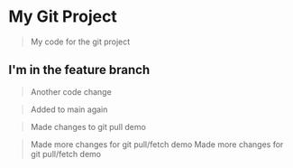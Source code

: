 # My Git Project 

> My code for the git project 

## I'm in the feature branch

> Another code change

> Added to main again

> Made changes to git pull demo

> Made more changes for git pull/fetch demo
> Made more changes for git pull/fetch demo